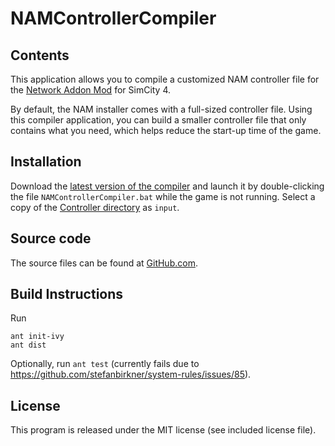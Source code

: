  NAMControllerCompiler
=======================

 Contents
----------

This application allows you to compile a customized NAM controller file for the
[Network Addon Mod](https://www.moddb.com/mods/network-addon-mod) for SimCity 4.

By default, the NAM installer comes with a full-sized controller file.
Using this compiler application, you can build a smaller controller file that
only contains what you need, which helps reduce the start-up time of the game.


 Installation
--------------

Download the [latest version of the compiler](https://github.com/memo33/NAMControllerCompiler/releases)
and launch it by double-clicking the file `NAMControllerCompiler.bat` while the
game is not running. Select a copy of the
[Controller directory](https://github.com/NAMTeam/Network-Addon-Mod/tree/master/Controller)
as `input`.


 Source code
-------------

The source files can be found at
[GitHub.com](https://github.com/memo33/NAMControllerCompiler).


 Build Instructions
--------------------

Run

    ant init-ivy
    ant dist

Optionally, run `ant test` (currently fails due to https://github.com/stefanbirkner/system-rules/issues/85).


 License
---------

This program is released under the MIT license (see included license file).
